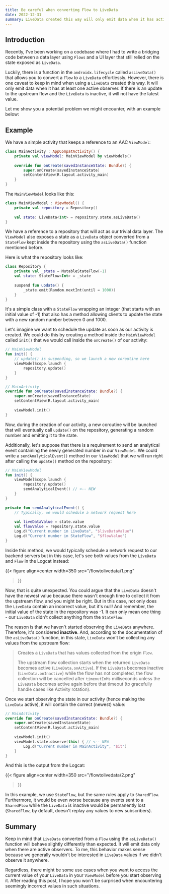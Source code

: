 ```yaml
---
title: Be careful when converting Flow to LiveData
date: 2022-12-31
summary: LiveData created this way will only emit data when it has active observers.
---
```


## Introduction

Recently, I've been working on a codebase where I had to write a bridging code between a data layer using `Flows` and a UI layer that still relied on the state exposed as `LiveData`.

Luckily, there is a function in the `androidx.lifecycle` called `asLiveData()` that allows you to convert a `Flow` to a `LiveData` effortlessly. However, there is one caveat to keep in mind when using a `LiveData` created this way. It will only emit data when it has at least one active observer. If there is an update to the upstream flow and the `LiveData` is inactive, it will not have the latest value.

Let me show you a potential problem we might encounter, with an example below:

## Example

We have a simple activity that keeps a reference to an AAC `ViewModel`:

```kotlin
class MainActivity : AppCompatActivity() {  
    private val viewModel: MainViewModel by viewModels()  
  
    override fun onCreate(savedInstanceState: Bundle?) {  
        super.onCreate(savedInstanceState)  
        setContentView(R.layout.activity_main)    
    }  
}
```

The `MainViewModel` looks like this:

```kotlin
class MainViewModel : ViewModel() {  
    private val repository = Repository()  
  
    val state: LiveData<Int> = repository.state.asLiveData()  
}
```

We have a reference to a repository that will act as our trivial data layer. The `ViewModel` also exposes a state as a `LiveData` object converted from a `StateFlow` kept inside the repository using the `asLiveData()` function mentioned before.

Here is what the repository looks like:

```kotlin
class Repository {  
    private val _state = MutableStateFlow(-1)  
    val state: StateFlow<Int> = _state  
  
    suspend fun update() {  
        _state.emit(Random.nextInt(until = 1000))  
    }  
}
```

It's a simple class with a `StateFlow` wrapping an integer (that starts with an initial value of -1) that also has a method allowing clients to update the state with a new random number between 0 and 1000.

Let's imagine we want to schedule the update as soon as our activity is created. We could do this by creating a method inside the `MainViewModel` called `init()` that we would call inside the `onCreate()` of our activity:

```kotlin
// MainViewModel
fun init() {
	// update() is suspending, so we launch a new coroutine here
    viewModelScope.launch {  
        repository.update()
    }  
}

// MainActivity
override fun onCreate(savedInstanceState: Bundle?) {  
    super.onCreate(savedInstanceState)  
    setContentView(R.layout.activity_main)  
  
    viewModel.init()
}
```

Now, during the creation of our activity, a new coroutine will be launched that will eventually call `update()` on the repository, generating a random number and emitting it to the state.

Additionally, let's suppose that there is a requirement to send an analytical event containing the newly generated number in our `ViewModel`. We could write a `sendAnalyticalEvent()` method in our `ViewModel` that we will run right after calling the `update()` method on the repository:

```kotlin
// MainViewModel
fun init() {  
    viewModelScope.launch {  
        repository.update()  
        sendAnalyticalEvent() // <-- NEW
    }  
}  
  
private fun sendAnalyticalEvent() {  
    // Typically, we would schedule a network request here  
  
    val liveDataValue = state.value  
    val flowValue = repository.state.value  
    Log.d("Current number in LiveData", "$liveDataValue")  
    Log.d("Current number in StateFlow", "$flowValue")  
}
```

Inside this method, we would typically schedule a network request to our backend servers but in this case, let's see both values from the  `LiveData` and `Flow` in the Logcat instead:

{{< figure 
align=center
width=350
src="/flowtolivedata/1.png" 
>}}

Now, that is quite unexpected. You could argue that the `LiveData` doesn't have the newest value because there wasn't enough time to collect it from the upstream flow, and you might be right. But in this case, not only does the `LiveData` contain an incorrect value, but it's null! And remember, the initial value of the state in the repository was -1. It can only mean one thing - our  `LiveData` didn't collect anything from the `StateFlow`.

The reason is that we haven't started observing the `LiveData` anywhere. Therefore, it's considered **inactive**. And, according to the documentation of the `asLiveData()` function, in this state, `LiveData` won't be collecting any values from the upstream flow:

>Creates a `LiveData` that has values collected from the origin `Flow`.
> 
>The upstream flow collection starts when the returned `LiveData` becomes active (`LiveData.onActive`). If the `LiveData` becomes inactive (`LiveData.onInactive`) while the flow has not completed, the flow collection will be cancelled after `timeoutInMs` milliseconds unless the `LiveData` becomes active again before that timeout (to gracefully handle cases like Activity rotation).

Once we start observing the state in our activity (hence making the `LiveData` active), it will contain the correct (newest) value:

```kotlin
// MainActivity
override fun onCreate(savedInstanceState: Bundle?) {  
    super.onCreate(savedInstanceState)  
    setContentView(R.layout.activity_main)  
  
    viewModel.init()  
    viewModel.state.observe(this) { // <-- NEW  
        Log.d("Current number in MainActivity", "$it")  
    }  
}
```

And this is the output from the Logcat:

{{< figure 
align=center
width=350
src="/flowtolivedata/2.png" 
>}}

In this example, we use `StateFlow`, but the same rules apply to `SharedFlow`. Furthermore, it would be even worse because any events sent to a `SharedFlow` while the `LiveData` is inactive would be permanently lost (`SharedFlow`, by default, doesn't replay any values to new subscribers).

## Summary

Keep in mind that `LiveData` converted from a `Flow` using the `asLiveData()` function will behave slightly differently than expected. It will emit data only when there are active observers. To me, this behavior makes sense because we generally wouldn't be interested in `LiveData` values if we didn't observe it anywhere.

Regardless, there might be some use cases when you want to access the current value of your `LiveData` in your `ViewModel` before you start observing it. After reading this post, I hope you won't be surprised when encountering seemingly incorrect values in such situations.